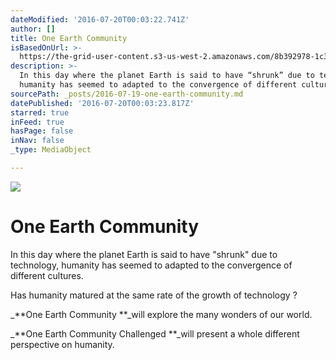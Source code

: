 ```yaml
---
dateModified: '2016-07-20T00:03:22.741Z'
author: []
title: One Earth Community
isBasedOnUrl: >-
  https://the-grid-user-content.s3-us-west-2.amazonaws.com/8b392978-1c3f-44c6-a62c-2e6a306eb0da.jpg
description: >-
  In this day where the planet Earth is said to have “shrunk” due to technology,
  humanity has seemed to adapted to the convergence of different cultures.
sourcePath: _posts/2016-07-19-one-earth-community.md
datePublished: '2016-07-20T00:03:23.817Z'
starred: true
inFeed: true
hasPage: false
inNav: false
_type: MediaObject

---
```

![](https://the-grid-user-content.s3-us-west-2.amazonaws.com/8b392978-1c3f-44c6-a62c-2e6a306eb0da.jpg)

# One Earth Community

In this day where the planet Earth is said to have "shrunk" due to technology, humanity has seemed to adapted to the convergence of different cultures.

Has humanity matured at the same rate of the growth of technology ?

_**One Earth Community **_will explore the many wonders of our world.

_**One Earth Community Challenged **_will present a whole different perspective on humanity.